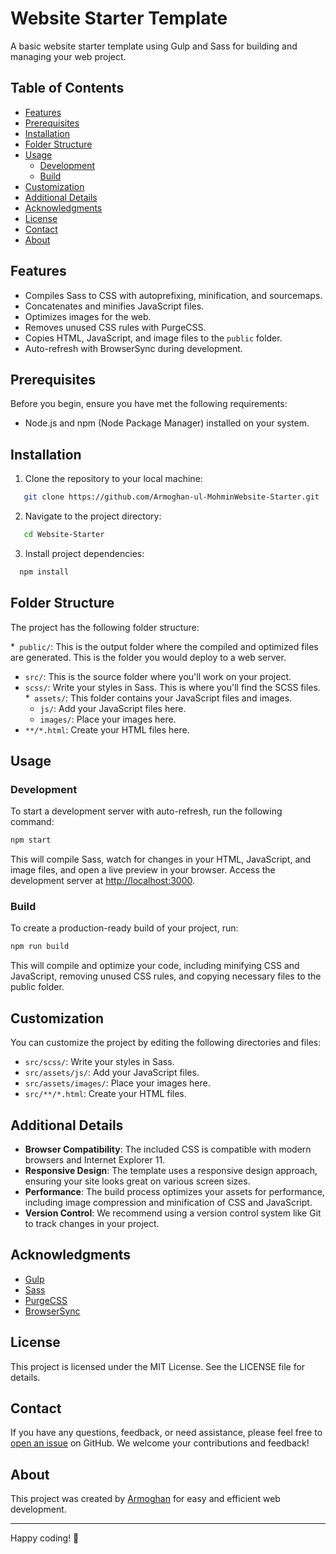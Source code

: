 # Website Starter Template

A basic website starter template using Gulp and Sass for building and managing your web project.

## Table of Contents

- [Features](#features)
- [Prerequisites](#prerequisites)
- [Installation](#installation)
- [Folder Structure](#folder-structure)
- [Usage](#usage)
  - [Development](#development)
  - [Build](#build)
- [Customization](#customization)
- [Additional Details](#additional-details)
- [Acknowledgments](#acknowledgments)
- [License](#license)
- [Contact](#contact)
- [About](#about)

## Features

- Compiles Sass to CSS with autoprefixing, minification, and sourcemaps.
- Concatenates and minifies JavaScript files.
- Optimizes images for the web.
- Removes unused CSS rules with PurgeCSS.
- Copies HTML, JavaScript, and image files to the `public` folder.
- Auto-refresh with BrowserSync during development.

## Prerequisites

Before you begin, ensure you have met the following requirements:

- Node.js and npm (Node Package Manager) installed on your system.

## Installation

1. Clone the repository to your local machine:

```bash
   git clone https://github.com/Armoghan-ul-MohminWebsite-Starter.git
```
2. Navigate to the project directory:

```bash
   cd Website-Starter
```
3. Install project dependencies:
```bash
  npm install
```
## Folder Structure
The project has the following folder structure:

*`` public/``: This is the output folder where the compiled and optimized files are generated. This is the folder you would deploy to a web server.
* ``src/``: This is the source folder where you'll work on your project.
* ``scss/``: Write your styles in Sass. This is where you'll find the SCSS files.
*`` assets/``: This folder contains your JavaScript files and images.
    * ``js/``: Add your JavaScript files here.
    * ``images/``: Place your images here.
* ``**/*.html``: Create your HTML files here.
## Usage
### Development
To start a development server with auto-refresh, run the following command:
```bash
npm start
```
This will compile Sass, watch for changes in your HTML, JavaScript, and image files, and open a live preview in your browser. Access the development server at [http://localhost:3000](http://localhost:3000).

### Build
To create a production-ready build of your project, run:
```bash
npm run build
```
This will compile and optimize your code, including minifying CSS and JavaScript, removing unused CSS rules, and copying necessary files to the public folder.

## Customization
You can customize the project by editing the following directories and files:

* ``src/scss/``: Write your styles in Sass.
* ``src/assets/js/``: Add your JavaScript files.
* ``src/assets/images/``: Place your images here.
* ``src/**/*.html``: Create your HTML files.

## Additional Details
* **Browser Compatibility**: The included CSS is compatible with modern browsers and Internet Explorer 11.
* **Responsive Design**: The template uses a responsive design approach, ensuring your site looks great on various screen sizes.
* **Performance**: The build process optimizes your assets for performance, including image compression and minification of CSS and JavaScript.
* **Version Control**: We recommend using a version control system like Git to track changes in your project.

## Acknowledgments
* [Gulp](https://gulpjs.com/)
* [Sass](https://sass-lang.com/)
* [PurgeCSS](https://purgecss.com/)
* [BrowserSync](https://www.browsersync.io/)

## License
This project is licensed under the MIT License. See the LICENSE file for details.

## Contact

If you have any questions, feedback, or need assistance, please feel free to [open an issue](https://github.com/Armoghan-ul-Mohmin/Website-Starter/issues) on GitHub. We welcome your contributions and feedback!

## About

This project was created by [Armoghan](https://armoghan-blogs-2.netlify.app/) for easy and efficient web development.

---

Happy coding! 🚀
